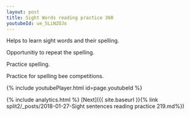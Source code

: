 ```yaml
---
layout: post
title: Sight Words reading practice 360
youtubeId: ue_5LiNZOJo
---
```

 
 
Helps to learn sight words and their spelling.

Opportunitiy to repeat the spelling. 

Practice spelling. 
 
Practice for spelling bee competitions. 
 
{% include youtubePlayer.html id=page.youtubeId %}
 
 
{% include analytics.html %} 
[Next]({{ site.baseurl }}{% link  split2/_posts/2018-01-27-Sight sentences reading practice 219.md%})
 
